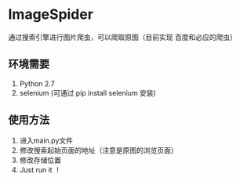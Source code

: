 # ImageSpider
通过搜索引擎进行图片爬虫，可以爬取原图（目前实现 百度和必应的爬虫）

## 环境需要
1. Python 2.7
2. selenium (可通过 pip install selenium 安装)

## 使用方法
1. 进入main.py文件
2. 修改搜索起始页面的地址（注意是原图的浏览页面）
3. 修改存储位置
4. Just run it ！

